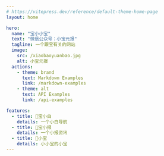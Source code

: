 ```yaml
---
# https://vitepress.dev/reference/default-theme-home-page
layout: home

hero:
  name: "宝小小宝"
  text: "微信公众号：小宝元报"
  tagline: 一个跟宝有关的网站
  image:
    src: /xiaobaoyuanbao.jpg
    alt: 小宝元报
  actions:
    - theme: brand
      text: Markdown Examples
      link: /markdown-examples
    - theme: alt
      text: API Examples
      link: /api-examples

features:
  - title: 🌟宝小白
    details: 一个小白导航
  - title: 🚀宝小报
    details: 一个小报资讯
  - title: 📝小宝
    details: 小小宝的小宝
---
```


